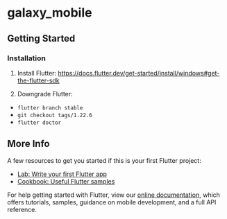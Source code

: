 # galaxy_mobile

## Getting Started

### Installation
1. Install Flutter: https://docs.flutter.dev/get-started/install/windows#get-the-flutter-sdk

2. Downgrade Flutter:
- `flutter branch stable`
- `git checkout tags/1.22.6`
- `flutter doctor`

## More Info

A few resources to get you started if this is your first Flutter project:

- [Lab: Write your first Flutter app](https://flutter.dev/docs/get-started/codelab)
- [Cookbook: Useful Flutter samples](https://flutter.dev/docs/cookbook)

For help getting started with Flutter, view our
[online documentation](https://flutter.dev/docs), which offers tutorials,
samples, guidance on mobile development, and a full API reference.
